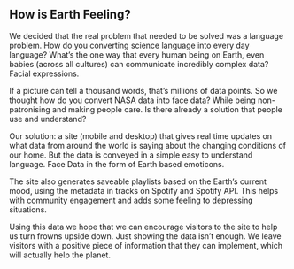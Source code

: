 ## How is Earth Feeling?
We decided that the real problem that needed to be solved was a language problem. How do you converting science language into every day language? What’s the one way that every human being on Earth, even babies (across all cultures) can communicate incredibly complex data? Facial expressions. 

If a picture can tell a thousand words, that’s millions of data points. So we thought how do you convert NASA data into face data? While being non-patronising and making people care. Is there already a solution that people use and understand? 

Our solution: a site (mobile and desktop) that gives real time updates on what data from around the world is saying about the changing conditions of our home. But the data is conveyed in a simple easy to understand language. Face Data in the form of Earth based emoticons. 

The site also generates saveable playlists based on the Earth’s current mood, using the metadata in tracks on Spotify and Spotify API. This helps with community engagement and adds some feeling to depressing situations. 

Using this data we hope that we can encourage visitors to the site to help us turn frowns upside down. Just showing the data isn’t enough. We leave visitors with a positive piece of information that they can implement, which will actually help the planet.​​